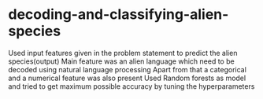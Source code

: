 # decoding-and-classifying-alien-species
Used input features given in the problem statement to predict the alien species(output)
Main feature was an alien language which need to be decoded using natural language processing 
Apart from that a categorical and a numerical feature was also present
Used Random forests as model and tried to get maximum possible accuracy by tuning the hyperparameters
